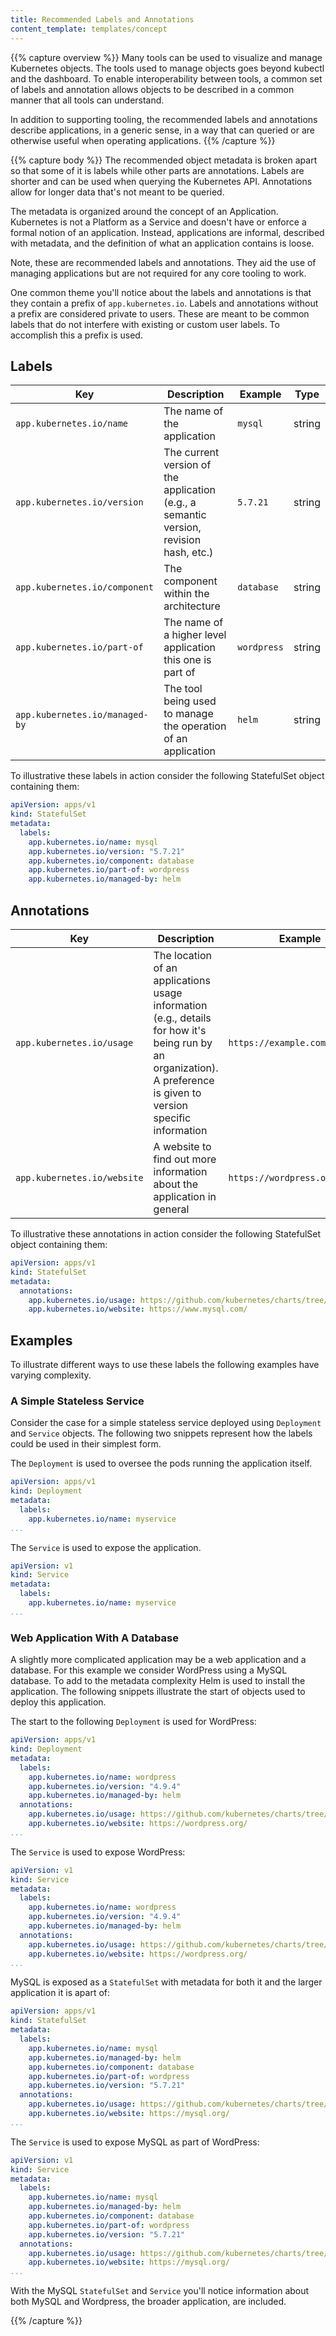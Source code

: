 ```yaml
---
title: Recommended Labels and Annotations
content_template: templates/concept
---
```


{{% capture overview %}}
Many tools can be used to visualize and manage Kubernetes objects. The tools used
to manage objects goes beyond kubectl and the dashboard. To enable interoperability
between tools, a common set of labels and annotation allows objects to be described
in a common manner that all tools can understand.

In addition to supporting tooling, the recommended labels and annotations describe
applications, in a generic sense, in a way that can queried or are otherwise useful
when operating applications.
{{% /capture %}}

{{% capture body %}}
The recommended object metadata is broken apart so that some of it is labels while
other parts are annotations. Labels are shorter and can be used when querying
the Kubernetes API. Annotations allow for longer data that's not meant to be
queried.

The metadata is organized around the concept of an Application. Kubernetes is not
a Platform as a Service and doesn't have or enforce a formal notion of an application.
Instead, applications are informal, described with metadata, and the definition of what an
application contains is loose.

Note, these are recommended labels and annotations. They aid the use of managing
applications but are not required for any core tooling to work.

One common theme you'll notice about the labels and annotations is that they
contain a prefix of `app.kubernetes.io`. Labels and annotations without a prefix
are considered private to users. These are meant to be common labels that do not
interfere with existing or custom user labels. To accomplish this a prefix is
used.

## Labels

| Key                                 | Description           | Example  | Type |
| ----------------------------------- | --------------------- | -------- | ---- |
| `app.kubernetes.io/name`            | The name of the application | `mysql` | string |
| `app.kubernetes.io/version`         | The current version of the application (e.g., a semantic version, revision hash, etc.) | `5.7.21` | string |
| `app.kubernetes.io/component`       | The component within the architecture | `database` | string |
| `app.kubernetes.io/part-of`         | The name of a higher level application this one is part of | `wordpress` | string |
| `app.kubernetes.io/managed-by`  | The tool being used to manage the operation of an application | `helm` | string |

To illustrative these labels in action consider the following StatefulSet object
containing them:

```yaml
apiVersion: apps/v1
kind: StatefulSet
metadata:
  labels:
    app.kubernetes.io/name: mysql
    app.kubernetes.io/version: "5.7.21"
    app.kubernetes.io/component: database
    app.kubernetes.io/part-of: wordpress
    app.kubernetes.io/managed-by: helm
```

## Annotations

| Key                     | Description           | Example  | Type |
| ----------------------- | --------------------- | -------- | ---- |
| `app.kubernetes.io/usage` | The location of an applications usage information (e.g., details for how it's being run by an organization). A preference is given to version specific information | `https://example.com/foo/1.2/` | URL |
| `app.kubernetes.io/website`   | A website to find out more information about the application in general | `https://wordpress.org` | URL |

To illustrative these annotations in action consider the following StatefulSet object
containing them:

```yaml
apiVersion: apps/v1
kind: StatefulSet
metadata:
  annotations:
    app.kubernetes.io/usage: https://github.com/kubernetes/charts/tree/master/stable/mysql
    app.kubernetes.io/website: https://www.mysql.com/
```

## Examples

To illustrate different ways to use these labels the following examples have varying complexity.

### A Simple Stateless Service

Consider the case for a simple stateless service deployed using `Deployment` and `Service` objects. The following two snippets represent how the labels could be used in their simplest form.

The `Deployment` is used to oversee the pods running the application itself.
```yaml
apiVersion: apps/v1
kind: Deployment
metadata:
  labels:
    app.kubernetes.io/name: myservice
...
```

The `Service` is used to expose the application.
```yaml
apiVersion: v1
kind: Service
metadata:
  labels:
    app.kubernetes.io/name: myservice
...
```

### Web Application With A Database

A slightly more complicated application may be a web application and a database. For this example we consider WordPress using a MySQL database. To add to the metadata complexity Helm is used to install the application. The following snippets illustrate the start of objects used to deploy this application.

The start to the following `Deployment` is used for WordPress:

```yaml
apiVersion: apps/v1
kind: Deployment
metadata:
  labels:
    app.kubernetes.io/name: wordpress
    app.kubernetes.io/version: "4.9.4"
    app.kubernetes.io/managed-by: helm
  annotations:
    app.kubernetes.io/usage: https://github.com/kubernetes/charts/tree/master/stable/wordpress
    app.kubernetes.io/website: https://wordpress.org/
...
```

The `Service` is used to expose WordPress:

```yaml
apiVersion: v1
kind: Service
metadata:
  labels:
    app.kubernetes.io/name: wordpress
    app.kubernetes.io/version: "4.9.4"
    app.kubernetes.io/managed-by: helm
  annotations:
    app.kubernetes.io/usage: https://github.com/kubernetes/charts/tree/master/stable/wordpress
    app.kubernetes.io/website: https://wordpress.org/
...
```

MySQL is exposed as a `StatefulSet` with metadata for both it and the larger application it is apart of:

```yaml
apiVersion: apps/v1
kind: StatefulSet
metadata:
  labels:
    app.kubernetes.io/name: mysql
    app.kubernetes.io/managed-by: helm
    app.kubernetes.io/component: database
    app.kubernetes.io/part-of: wordpress
    app.kubernetes.io/version: "5.7.21"
  annotations:
    app.kubernetes.io/usage: https://github.com/kubernetes/charts/tree/master/stable/mysql
    app.kubernetes.io/website: https://mysql.org/
...
```

The `Service` is used to expose MySQL as part of WordPress:

```yaml
apiVersion: v1
kind: Service
metadata:
  labels:
    app.kubernetes.io/name: mysql
    app.kubernetes.io/managed-by: helm
    app.kubernetes.io/component: database
    app.kubernetes.io/part-of: wordpress
    app.kubernetes.io/version: "5.7.21"
  annotations:
    app.kubernetes.io/usage: https://github.com/kubernetes/charts/tree/master/stable/mysql
    app.kubernetes.io/website: https://mysql.org/
...
```

With the MySQL `StatefulSet` and `Service` you'll notice information about both MySQL and Wordpress, the broader application, are included.

{{% /capture %}}